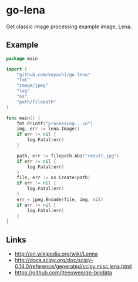 # go-lena

Get classic image processing example image, Lena.

## Example

```go
package main

import (
	"github.com/koyachi/go-lena"
	"fmt"
	"image/jpeg"
	"log"
	"os"
	"path/filepath"
)

func main() {
	fmt.Printf("processing...\n")
	img, err := lena.Image()
	if err != nil {
		log.Fatal(err)
	}

	path, err := filepath.Abs("result.jpg")
	if err != nil {
		log.Fatal(err)
	}
	file, err := os.Create(path)
	if err != nil {
		log.Fatal(err)
	}
	err = jpeg.Encode(file, img, nil)
	if err != nil {
		log.Fatal(err)
	}
}
```

## Links

- http://en.wikipedia.org/wiki/Lenna
- http://docs.scipy.org/doc/scipy-0.14.0/reference/generated/scipy.misc.lena.html
- https://github.com/jteeuwen/go-bindata
